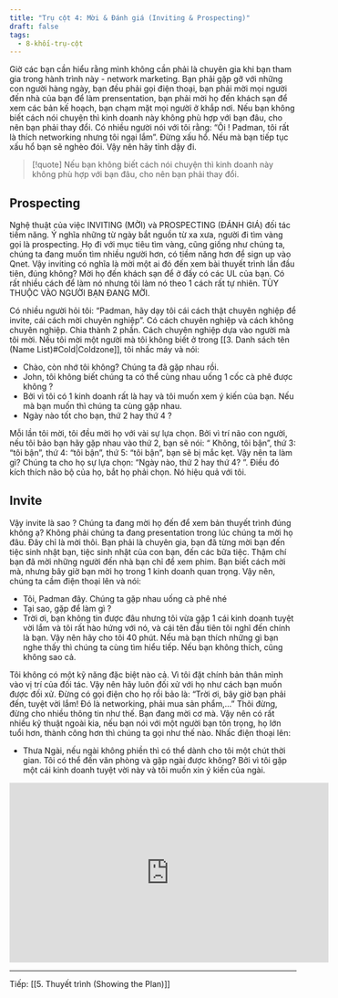 ```yaml
---
title: "Trụ cột 4: Mời & Đánh giá (Inviting & Prospecting)"
draft: false
tags:
  - 8-khối-trụ-cột
---
```


Giờ các bạn cần hiểu rằng mình không cần phải là chuyên gia khi bạn tham gia trong hành trình này - network marketing. Bạn phải gặp gỡ với những con người hàng ngày, bạn đều phải gọi điện thoại, bạn phải mời mọi người đến nhà của bạn để làm prensentation, bạn phải mời họ đến khách sạn để xem các bản kế hoạch, bạn chạm mặt mọi người ở khắp nơi. Nếu bạn không biết cách nói chuyện thì kinh doanh này không phù hợp với bạn đâu, cho nên bạn phải thay đổi. Có nhiều người nói với tôi rằng: “Ôi ! Padman, tôi rất là thích networking nhưng tôi ngại lắm”. Đừng xấu hổ. Nếu mà bạn tiếp tục xấu hổ bạn sẽ nghèo đói. Vậy nên hãy tỉnh dậy đi.

> [!quote] Nếu bạn không biết cách nói chuyện thì kinh doanh này không phù hợp với bạn đâu, cho nên bạn phải thay đổi.

## Prospecting

Nghệ thuật của việc INVITING (MỜI) và PROSPECTING (ĐÁNH GIÁ) đối tác tiềm năng. Ý nghĩa những từ ngày bắt nguồn từ xa xưa, người đi tìm vàng gọi là prospecting. Họ đi với mục tiêu tìm vàng, cũng giống như chúng ta, chúng ta đang muốn tìm nhiều người hơn, có tiềm năng hơn để sign up vào Qnet. Vậy inviting có nghĩa là mời một ai đó đến xem bài thuyết trình lần đầu tiên, đúng không? Mời họ đến khách sạn để ở đấy có các UL của bạn. Có rất nhiều cách để làm nó nhưng tôi làm nó theo 1 cách rất tự nhiên. TÙY THUỘC VÀO NGƯỜI BẠN ĐANG MỜI.

Có nhiều người hỏi tôi: “Padman, hãy dạy tôi cái cách thật chuyên nghiệp để invite, cái cách mời chuyên nghiệp”. Có cách chuyên nghiệp và cách không chuyên nghiệp. Chia thành 2 phần. Cách chuyên nghiệp dựa vào người mà tôi mời. Nếu tôi mời một người mà tôi không biết ở trong [[3. Danh sách tên (Name List)#Cold|Coldzone]], tôi nhấc máy và nói:

- Chào, còn nhớ tôi không? Chúng ta đã gặp nhau rồi.
- John, tôi không biết chúng ta có thể cùng nhau uống 1 cốc cà phê được không ?
- Bởi vì tôi có 1 kinh doanh rất là hay và tôi muốn xem ý kiến của bạn. Nếu mà bạn muốn thì chúng ta cùng gặp nhau.
- Ngày nào tốt cho bạn, thứ 2 hay thứ 4 ?

Mỗi lần tôi mời, tôi đều mời họ với vài sự lựa chọn. Bởi vì trí não con người, nếu tôi bảo bạn hãy gặp nhau vào thứ 2, bạn sẽ nói: “ Không, tôi bận”, thứ 3: “tôi bận”, thứ 4: “tôi bận”, thứ 5: “tôi bận”, bạn sẽ bị mắc kẹt. Vậy nên ta làm gì? Chúng ta cho họ sự lựa chọn: “Ngày nào, thứ 2 hay thứ 4? ”. Điều đó kích thích não bộ của họ, bắt họ phải chọn. Nó hiệu quả với tôi.

## Invite

Vậy invite là sao ? Chúng ta đang mời họ đến để xem bản thuyết trình đúng không ạ? Không phải chúng ta đang presentation trong lúc chúng ta mời họ đâu. Đây chỉ là mời thôi. Bạn phải là chuyên gia, bạn đã từng mời bạn đến tiệc sinh nhật bạn, tiệc sinh nhật của con bạn, đến các bữa tiệc. Thậm chí bạn đã mời những người đến nhà bạn chỉ để xem phim. Bạn biết cách mời mà, nhưng bây giờ bạn mời họ trong 1 kinh doanh quan trọng. Vậy nên, chúng ta cầm điện thoại lên và nói:

- Tôi, Padman đây. Chúng ta gặp nhau uống cà phê nhé
- Tại sao, gặp để làm gì ?
- Trời ơi, bạn không tin được đâu nhưng tôi vừa gặp 1 cái kinh doanh tuyệt vời lắm và tôi rất hào hứng với nó, và cái tên đầu tiên tôi nghĩ đến chính là bạn. Vậy nên hãy cho tôi 40 phút. Nếu mà bạn thích những gì bạn nghe thấy thì chúng ta cùng tìm hiểu tiếp. Nếu bạn không thích, cũng không sao cả.

Tôi không có một kỹ năng đặc biệt nào cả. Vì tôi đặt chính bản thân mình vào vị trí của đối tác. Vậy nên hãy luôn đối xử với họ như cách bạn muốn được đối xử. Đừng có gọi điện cho họ rồi bảo là: “Trời ơi, bây giờ bạn phải đến, tuyệt vời lắm! Đó là networking, phải mua sản phẩm,…” Thôi đừng, đừng cho nhiều thông tin như thế. Bạn đang mời cơ mà. Vậy nên có rất nhiều kỹ thuật ngoài kia, nếu bạn nói với một người bạn tôn trọng, họ lớn tuổi hơn, thành công hơn thì chúng ta gọi như thế nào. Nhấc điện thoại lên:

- Thưa Ngài, nếu ngài không phiền thì có thể dành cho tôi một chút thời gian. Tôi có thể đến văn phòng và gặp ngài được không? Bởi vì tôi gặp một cái kinh doanh tuyệt vời này và tôi muốn xin ý kiến của ngài.

<iframe width="560" height="315" src="https://www.youtube.com/embed/E8BMff4VcMk" title="YouTube video player" frameborder="0" allow="accelerometer; autoplay; clipboard-write; encrypted-media; gyroscope; picture-in-picture; web-share" allowfullscreen></iframe>

---

Tiếp: [[5. Thuyết trình (Showing the Plan)]]
